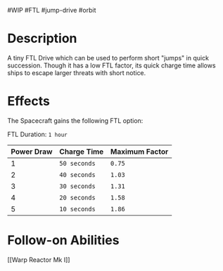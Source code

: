 #WIP #FTL #jump-drive #orbit 

# Description

A tiny FTL Drive which can be used to perform short "jumps" in quick succession. Though it has a low FTL factor, its quick charge time allows ships to escape larger threats with short notice.

# Effects

The Spacecraft gains the following FTL option:

FTL Duration: `1 hour`

| Power Draw | Charge Time | Maximum Factor |
| -----------|-------------|----------------|
| 1 | `50 seconds` | `0.75` |
| 2 | `40 seconds` | `1.03` |
| 3 | `30 seconds` | `1.31` |
| 4 | `20 seconds` | `1.58` |
| 5 | `10 seconds` | `1.86` |

# Follow-on Abilities

[[Warp Reactor Mk I]]